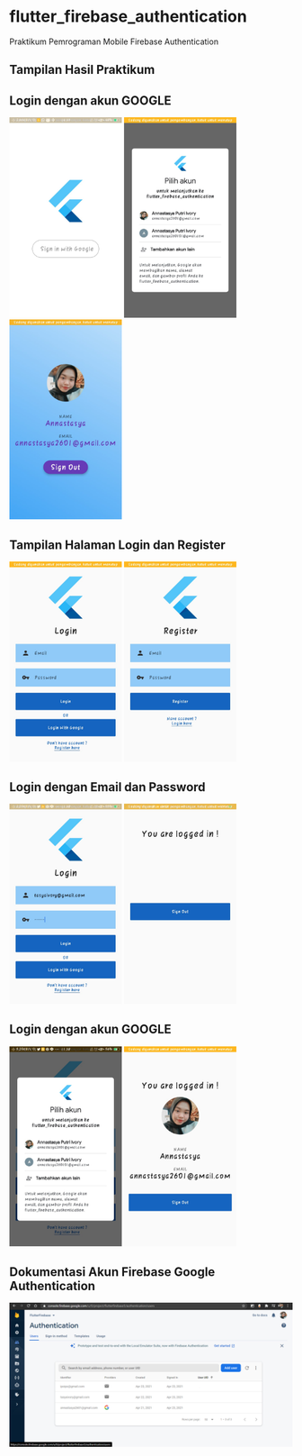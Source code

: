 # flutter_firebase_authentication

Praktikum Pemrograman Mobile Firebase Authentication

## Tampilan Hasil Praktikum
## Login dengan akun GOOGLE

<p float="left">
  <img src="/images/hasil1.jpeg" width="200" />
  <img src="/images/hasil2.jpeg" width="200" /> 
  <img src="/images/hasil3.jpeg" width="200" />
</p>

## Tampilan Halaman Login dan Register

<p float="left">
  <img src="/images/hasil4.jpeg" width="200" />
  <img src="/images/hasil5.jpeg" width="200" /> 
</p>

## Login dengan Email dan Password

<p float="left">
  <img src="/images/hasil6.jpeg" width="200" />
  <img src="/images/hasil7.jpeg" width="200" /> 
</p>

## Login dengan akun GOOGLE

<p float="left">
  <img src="/images/hasil8.jpeg" width="200" />
  <img src="/images/hasil9.jpeg" width="200" /> 
</p>

## Dokumentasi Akun Firebase Google Authentication

<img src="/images/dokumentasi.png" width="600"/> 
